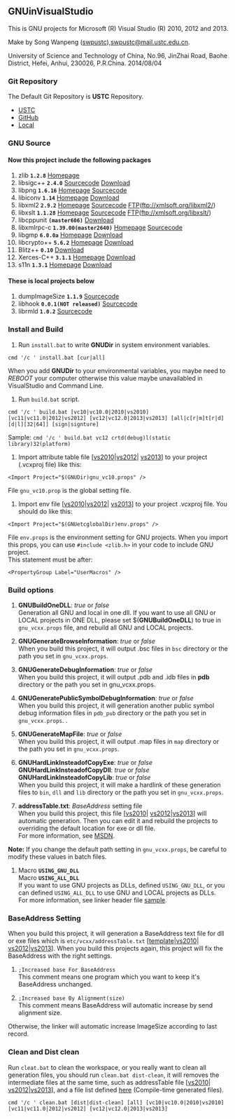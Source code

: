 ## GNUinVisualStudio
This is GNU projects for Microsoft (R) Visual Studio (R) 2010, 2012 and 2013.

Make by Song Wanpeng ([swpustc](https://swpustc.wicp.net/ "swpustc Homepage")),<swpustc@mail.ustc.edu.cn>.

University of Science and Technology of China,
No.96, JinZhai Road, Baohe District, Hefei, Anhui, 230026, P.R.China.
2014/08/04


### Git Repository
The Default Git Repository is **USTC** Repository.

- [USTC](https://git.ustclug.org/swp/gnuinvisualstudio "USTC Default")
- [GitHub](https://github.com/swpustc/GNUinVisualStudio "GitHub")
- [Local](https://git-swp.wicp.net/swp/gnuinvisualstudio "Local Preview")


### GNU Source
#### Now this project include the following packages
1. zlib **`1.2.8`**
  [Homepage](http://www.zlib.net/)
1. libsigc++ **`2.4.0`**
  [Sourcecode](https://git.gnome.org/browse/libsigc++2/)
  [Download](https://mirrors.ustc.edu.cn/gnome/sources/libsigc++/)
1. libpng **`1.6.16`**
  [Homepage](http://www.libpng.org/pub/png/libpng.html)
  [Sourcecode](http://sourceforge.net/p/libpng/code/ci/master/tree/)
1. libiconv **`1.14`**
  [Homepage](https://www.gnu.org/software/libiconv/)
  [Download](https://mirrors.ustc.edu.cn/gnu/libiconv/)
1. libxml2 **`2.9.2`**
  [Homepage](http://xmlsoft.org/)
  [Sourcecode](https://git.gnome.org/browse/libxml2/)
  [FTP](ftp://xmlsoft.org/libxml2/)(ftp://xmlsoft.org/libxml2/)
1. libxslt **`1.1.28`**
  [Homepage](http://xmlsoft.org/XSLT.html)
  [Sourcecode](https://git.gnome.org/browse/libxslt/)
  [FTP](ftp://xmlsoft.org/libxslt/)(ftp://xmlsoft.org/libxslt/)
1. libcppunit **`(master606)`**
  [Download](http://sourceforge.net/p/cppunit/code/)
1. libxmlrpc-c **`1.39.00(master2640)`**
  [Homepage](http://xmlrpc.scripting.com/default.html)
  [Sourcecode](http://sourceforge.net/p/xmlrpc-c/code/)
1. libgmp **`6.0.0a`**
  [Homepage](https://gmplib.org/)
  [Download](https://mirrors.ustc.edu.cn/gnu/gmp/)
1. libcrypto++ **`5.6.2`**
  [Homepage](http://www.cryptopp.com/)
  [Download](http://www.cryptopp.com/#download)
1. Blitz++ **`0.10`**
  [Download](http://sourceforge.net/projects/blitz/)
1. Xerces-C++ **`3.1.1`**
  [Homepage](http://xerces.apache.org/xerces-c/)
  [Download](http://xerces.apache.org/xerces-c/download.cgi)
1. s11n **`1.3.1`**
  [Homepage](http://s11n.net/)
  [Download](http://s11n.net/download/#s11n)


#### These is local projects below
1. dumpImageSize **`1.1.9`**
  [Sourcecode](project/.dumpImageSize)
1. libhook **`0.0.1(NOT released)`**
  [Sourcecode](project/.hook)
1. librmld **`1.0.2`**
  [Sourcecode](project/.rmld)


### Install and Build
1. Run `install.bat` to write **GNUDir** in system environment
  variables.<br />
  ```
  cmd '/c ' install.bat [cur|all]
  ```

  When you add **GNUDir** to your environmental variables, you maybe
  need to *REBOOT* your computer otherwise this value maybe unavailabled
  in VisualStudio and Command Line.

1. Run `build.bat` script.<br />
  ```
  cmd '/c ' build.bat [vc10|vc10.0|2010|vs2010] [vc11|vc11.0|2012|vs2012] [vc12|vc12.0|2013|vs2013] [all|c[r|m]t[r|d][d|l][32|64]] [sign|signture]
  ```

  Sample: ```cmd '/c ' build.bat vc12 crtd(debug)l(static library)32(platform)```

1. Import attribute table file [[vs2010](gnu_vc10.props)|[vs2012](gnu_vc11.props)|
  [vs2013](gnu_vc12.props)] to your project (.vcxproj file) like this:<br />
  ```
  <Import Project="$(GNUDir)gnu_vc10.props" />
  ```

  File `gnu_vc10.prop` is the global setting file.

1. Import env file [[vs2010](etc/vc10/global/env.props)|[vs2012](etc/vc11/global/env.props)|
  [vs2013](etc/vc12/global/env.props)] to your project .vcxproj
  file.  You should do like this:<br />
  ```
  <Import Project="$(GNUetcglobalDir)env.props" />
  ```

  File `env.props` is the environment setting for GNU projects.  When you
  import this props, you can use `#include <zlib.h>` in your code to
  include GNU project.<br />
  This statement must be after:<br />
  ```
  <PropertyGroup Label="UserMacros" />
  ```


### Build options

1. **GNUBuildOneDLL**: *true* or *false*<br />
  Generation all GNU and local in one dll.  If you want to use all
  GNU or LOCAL projects in ONE DLL, please set $(**GNUBuildOneDLL**) to
  true in `gnu_vcxx.props` file, and rebuild all GNU and LOCAL projects.

1. **GNUGenerateBrowseInformation**: *true* or *false*<br />
  When you build this project, it will output .bsc files in `bsc`
  directory or the path you set in `gnu_vcxx.props`.

1. **GNUGenerateDebugInformation**: *true* or *false*<br />
  When you build this project, it will output .pdb and .idb files
  in **pdb** directory or the path you set in gnu_vcxx.props.

1. **GNUGeneratePublicSymbolDebugInformation**: *true* or *false*<br />
  When you build this project, it will generation another public
  symbol debug information files in `pdb_pub` directory or the path
  you set in `gnu_vcxx.props`.
.
1. **GNUGenerateMapFile**: *true* or *false*<br />
  When you build this project, it will output .map files in `map`
  directory or the path you set in `gnu_vcxx.props`.

1. **GNUHardLinkInsteadofCopyExe**: *true* or *false*<br />
  **GNUHardLinkInsteadofCopyDll**: *true* or *false*<br />
  **GNUHardLinkInsteadofCopyLib**: *true* or *false*<br />
  When you build this project, it will make a hardlink of these
  generation files to `bin`, `dll` and `lib` directory or the
  path you set in `gnu_vcxx.props`.

1. **addressTable.txt**: *BaseAddress* setting file<br />
  When you build this project, this file [[vs2010](etc/vc10/addressTable.txt)|
  [vs2012](etc/vc11/addressTable.txt)|[vs2013](etc/vc12/addressTable.txt)]
  will automatic generation.  Then you can edit it and rebuild the
  projects to overriding the default location for exe or dll file.<br />
  For more information, see
  [MSDN](http://msdn.microsoft.com/en-us/library/f7f5138s.aspx).

  **Note:** If you change the default path setting in `gnu_vcxx.props`,
  be careful to modify these values in batch files.

1. Macro **`USING_GNU_DLL`**<br />
  Macro **`USING_ALL_DLL`**<br />
  If you want to use GNU projects as DLLs, defined `USING_GNU_DLL`,
  or you can defined `USING_ALL_DLL` to use GNU and LOCAL projects as
  DLLs.<br />
  For more information, see linker header file [sample](include/linkzlib.h).

### BaseAddress Setting

When you build this project, it will generation a BaseAddress text
file for dll or exe files which is `etc/vcxx/addressTable.txt`
[[template](etc/addressTable.in)|[vs2010](etc/vc10/addressTable.txt)|
[vs2012](etc/vc11/addressTable.txt)|[vs2013](etc/vc12/addressTable.txt)].  When
you build this projects again, this project will fix the BaseAddress
with the right settings.

1. `;Increased base For BaseAddress`<br />
  This comment means one program which you want to keep it's BaseAddress
  unchanged.

1. `;Increased base By Alignment(size)`<br />
  This comment means BaseAddress will automatic increase by send alignment size.

  Otherwise, the linker will automatic increase ImageSize according
  to last record.


### Clean and Dist clean

Run `cleat.bat` to clean the workspace, or you really want to clean all generation
files, you should run `clean.bat dist-clean`, it will removes the intermediate files
at the same time, such as addressTable file [[vs2010](etc/vc10/addressTable.txt)|
[vs2012](etc/vc11/addressTable.txt)|[vs2013](etc/vc12/addressTable.txt)], and a
file list defined [here](project/.dist_clean) (Compile-time generated files).<br />
```
cmd '/c ' clean.bat [dist|dist-clean] [all] [vc10|vc10.0|2010|vs2010] [vc11|vc11.0|2012|vs2012] [vc12|vc12.0|2013|vs2013]
```
